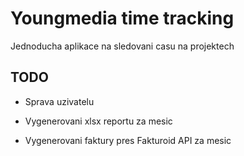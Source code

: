 Youngmedia time tracking
========================

Jednoducha aplikace na sledovani casu na projektech

TODO
--------------

  * Sprava uzivatelu

  * Vygenerovani xlsx reportu za mesic

  * Vygenerovani faktury pres Fakturoid API za mesic
